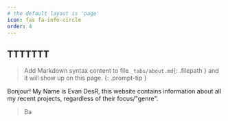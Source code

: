 ```yaml
---
# the default layout is 'page'
icon: fas fa-info-circle
order: 4
---
```

## TTTTTTT
> Add Markdown syntax content to file `_tabs/about.md`{: .filepath } and it will show up on this page.
{: .prompt-tip }

  
Bonjour! My Name is Evan DesR, this website contains information about all my recent projects, regardless of their focus/"genre".
> Ba
